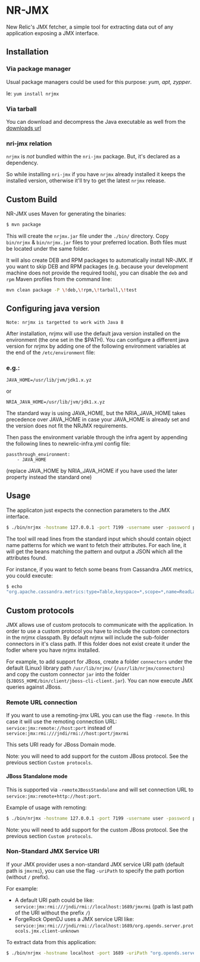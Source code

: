 # NR-JMX
New Relic's JMX fetcher, a simple tool for extracting data out of any application exposing a JMX interface.

## Installation

### Via package manager

Usual package managers could be used for this purpose: *yum, apt, zypper*.

Ie: `yum install nrjmx`

### Via tarball

You can download and decompress the Java executable as well from the [downloads url](http://download.newrelic.com/infrastructure_agent/binaries/linux/noarch/)

### nri-jmx relation

`nrjmx` is *not* bundled within the `nri-jmx` package. But, it's declared as a dependency. 

So while installing `nri-jmx` if you have `nrjmx` already installed it keeps the installed version, otherwise it'll try to get the latest `nrjmx` release.


## Custom Build
NR-JMX uses Maven for generating the binaries:

```bash
$ mvn package
```

This will create the `nrjmx.jar` file under the `./bin/` directory. Copy
`bin/nrjmx` & `bin/nrjmx.jar` files to your preferred location. Both files must
be located under the same folder.

It will also create DEB and RPM packages to automatically install NR-JMX. If you
want to skip DEB and RPM packages (e.g. because your development machine does not
provide the required tools), you can disable the `deb` and `rpm` Maven profiles from
the command line:

```bash
mvn clean package -P \!deb,\!rpm,\!tarball,\!test
```

## Configuring java version

`Note: nrjmx is targetted to work with Java 8`

After installation, nrjmx will use the default java version installed on the environment (the one set in the $PATH).
You can configure a different java version for nrjmx by adding one of the following environment variables at the end of the `/etc/environment` file:

### e.g.:
`JAVA_HOME=/usr/lib/jvm/jdk1.x.yz`

or

`NRIA_JAVA_HOME=/usr/lib/jvm/jdk1.x.yz`

The standard way is using JAVA_HOME, but the NRIA_JAVA_HOME takes precedence over JAVA_HOME in case your JAVA_HOME is already set and the version does not fit the NRJMX requirements.

Then pass the environment variable through the infra agent by appending the following lines to newrelic-infra.yml config file:
```
passthrough_environment:
    - JAVA_HOME
```
(replace JAVA_HOME by NRIA_JAVA_HOME if you have used the later property instead the standard one)

## Usage
The applicaton just expects the connection parameters to the JMX interface.

```bash
$ ./bin/nrjmx -hostname 127.0.0.1 -port 7199 -username user -password pwd
```

The tool will read lines from the standard input which should contain object
name patterns for which we want to fetch their attributes. For each line, it
will get the beans matching the pattern and output a JSON which all the
attributes found.

For instance, if you want to fetch some beans from Cassandra JMX metrics, you
could execute:

```bash
$ echo
"org.apache.cassandra.metrics:type=Table,keyspace=*,scope=*,name=ReadLatency" | java -jar target/nrjmx-0.0.1-SNAPSHOT-jar-with-dependencies.jar -hostname 127.0.0.1 -port 7199 -username user -password pwd
```

## Custom protocols

JMX allows use of custom protocols to communicate with the application. In order to use a custom protocol you have to include the custom connectors in the nrjmx classpath.
By default nrjmx will include the sub-folder connectors in it's class path. If this folder does not exist create it under the fodler where you have nrjmx installed.

For example, to add support for JBoss, create a folder `connectors` under the default (Linux) library path `/usr/lib/nrjmx/` (`/usr/lib/nrjmx/connectors`) and copy the custom connector `jar` into the folder (`$JBOSS_HOME/bin/client/jboss-cli-client.jar`). You can now execute JMX queries against JBoss.

### Remote URL connection

If you want to use a remoting-jmx URL you can use the flag `-remote`. In this case it will use the remoting connection URL: `service:jmx:remote://host:port` instead of `service:jmx:rmi:///jndi/rmi://host:port/jmxrmi`

This sets URI ready for JBoss Domain mode.

Note: you will need to add support for the custom JBoss protocol. See the previous section `Custom protocols`.

#### JBoss Standalone mode

This is supported via `-remoteJBossStandalone` and will set connection URL to `service:jmx:remote+http://host:port`.

Example of usage with remoting:
```bash
$ ./bin/nrjmx -hostname 127.0.0.1 -port 7199 -username user -password pwd -remote
```
Note: you will need to add support for the custom JBoss protocol. See the previous section `Custom protocols`.

### Non-Standard JMX Service URI 

If your JMX provider uses a non-standard JMX service URI path (default path is `jmxrmi`), you can use the flag `-uriPath` to specify the path portion (without `/` prefix).

For example:

- A default URI path could be like: `service:jmx:rmi:///jndi/rmi://localhost:1689/jmxrmi` (path is last path of the URI without the prefix `/`)
- ForgeRock OpenDJ uses a JMX service URI like: `service:jmx:rmi:///jndi/rmi://localhost:1689/org.opends.server.protocols.jmx.client-unknown`

To extract data from this application:
```bash
$ ./bin/nrjmx -hostname localhost -port 1689 -uriPath "org.opends.server.protocols.jmx.client-unknown" -username user -password pwd
```

